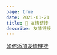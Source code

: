 ```yaml
---
page: true
date: 2021-01-21
title: 👫 友情链接
describe: 友情链接
---
```


<Friendship />

<a href="http://blog.lovemysoul.vip/docs/friendship-Link.html"> 如何添加友情链接 </a>
<Comment />
